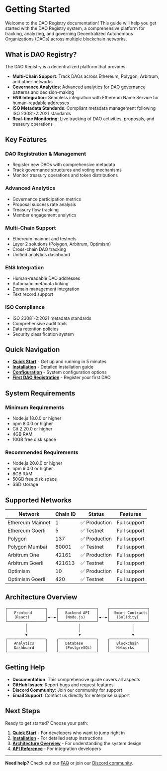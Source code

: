# Getting Started

Welcome to the DAO Registry documentation! This guide will help you get started with the DAO Registry system, a comprehensive platform for tracking, analyzing, and governing Decentralized Autonomous Organizations (DAOs) across multiple blockchain networks.

## What is DAO Registry?

The DAO Registry is a decentralized platform that provides:

- **Multi-Chain Support**: Track DAOs across Ethereum, Polygon, Arbitrum, and other networks
- **Governance Analytics**: Advanced analytics for DAO governance patterns and decision-making
- **ENS Integration**: Seamless integration with Ethereum Name Service for human-readable addresses
- **ISO Metadata Standards**: Compliant metadata management following ISO 23081-2:2021 standards
- **Real-time Monitoring**: Live tracking of DAO activities, proposals, and treasury operations

## Key Features

### **DAO Registration & Management**
- Register new DAOs with comprehensive metadata
- Track governance structures and voting mechanisms
- Monitor treasury operations and token distributions

### **Advanced Analytics**
- Governance participation metrics
- Proposal success rate analysis
- Treasury flow tracking
- Member engagement analytics

### **Multi-Chain Support**
- Ethereum mainnet and testnets
- Layer 2 solutions (Polygon, Arbitrum, Optimism)
- Cross-chain DAO tracking
- Unified analytics dashboard

### **ENS Integration**
- Human-readable DAO addresses
- Automatic metadata linking
- Domain management integration
- Text record support

### **ISO Compliance**
- ISO 23081-2:2021 metadata standards
- Comprehensive audit trails
- Data retention policies
- Security classification system

## Quick Navigation

- **[Quick Start](quick-start.md)** - Get up and running in 5 minutes
- **[Installation](installation.md)** - Detailed installation guide
- **[Configuration](configuration.md)** - System configuration options
- **[First DAO Registration](first-dao.md)** - Register your first DAO

## System Requirements

### Minimum Requirements
- Node.js 18.0.0 or higher
- npm 8.0.0 or higher
- Git 2.20.0 or higher
- 4GB RAM
- 10GB free disk space

### Recommended Requirements
- Node.js 20.0.0 or higher
- npm 9.0.0 or higher
- 8GB RAM
- 50GB free disk space
- SSD storage

## Supported Networks

| Network | Chain ID | Status | Features |
|---------|----------|--------|----------|
| Ethereum Mainnet | 1 | ✅ Production | Full support |
| Ethereum Goerli | 5 | ✅ Testnet | Full support |
| Polygon | 137 | ✅ Production | Full support |
| Polygon Mumbai | 80001 | ✅ Testnet | Full support |
| Arbitrum One | 42161 | ✅ Production | Full support |
| Arbitrum Goerli | 421613 | ✅ Testnet | Full support |
| Optimism | 10 | ✅ Production | Full support |
| Optimism Goerli | 420 | ✅ Testnet | Full support |

## Architecture Overview

```
┌─────────────────┐    ┌─────────────────┐    ┌─────────────────┐
│   Frontend      │    │   Backend API   │    │  Smart Contracts│
│   (React)       │◄──►│   (Node.js)     │◄──►│   (Solidity)    │
└─────────────────┘    └─────────────────┘    └─────────────────┘
         │                       │                       │
         │                       │                       │
         ▼                       ▼                       ▼
┌─────────────────┐    ┌─────────────────┐    ┌─────────────────┐
│   Analytics     │    │   Database      │    │   Blockchain    │
│   Dashboard     │    │   (PostgreSQL)  │    │   Networks      │
└─────────────────┘    └─────────────────┘    └─────────────────┘
```

## Getting Help

- **Documentation**: This comprehensive guide covers all aspects
- **GitHub Issues**: Report bugs and request features
- **Discord Community**: Join our community for support
- **Email Support**: Contact us directly for enterprise support

## Next Steps

Ready to get started? Choose your path:

1. **[Quick Start](quick-start.md)** - For developers who want to jump right in
2. **[Installation](installation.md)** - For detailed setup instructions
3. **[Architecture Overview](../architecture/system-overview.md)** - For understanding the system design
4. **[API Reference](../api/README.md)** - For integration developers

---

**Need help?** Check out our [FAQ](../faq/README.md) or join our [Discord community](https://discord.gg/dao-registry). 